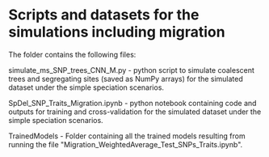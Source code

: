 # **Scripts and datasets for the simulations including migration**
The folder contains the following files:

simulate_ms_SNP_trees_CNN_M.py - python script to simulate coalescent trees and segregating sites (saved as NumPy arrays)
for the simulated dataset under the simple speciation scenarios.

SpDel_SNP_Traits_Migration.ipynb -  python notebook containing code and outputs for training and cross-validation 
for the simulated dataset under the simple speciation scenarios.

TrainedModels - Folder containing all the trained models resulting from running the file "Migration_WeightedAverage_Test_SNPs_Traits.ipynb".
